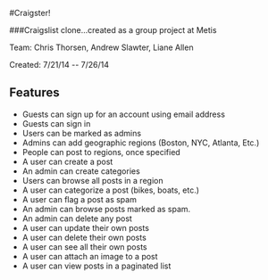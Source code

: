 #Craigster!

###Craigslist clone...created as a group project at Metis

Team: Chris Thorsen, Andrew Slawter, Liane Allen

Created: 7/21/14 -- 7/26/14

## Features

- Guests can sign up for an account using email address
- Guests can sign in
- Users can be marked as admins
- Admins can add geographic regions (Boston, NYC, Atlanta, Etc.)
- People can post to regions, once specified
- A user can create a post
- An admin can create categories
- Users can browse all posts in a region
- A user can categorize a post (bikes, boats, etc.)
- A user can flag a post as spam
- An admin can browse posts marked as spam.
- An admin can delete any post
- A user can update their own posts
- A user can delete their own posts
- A user can see all their own posts
- A user can attach an image to a post
- A user can view posts in a paginated list
